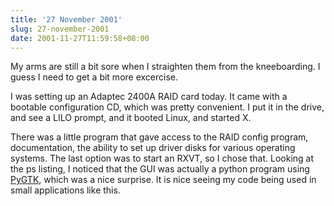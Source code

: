 ```yaml
---
title: '27 November 2001'
slug: 27-november-2001
date: 2001-11-27T11:59:58+08:00
---
```


My arms are still a bit sore when I straighten them from
the kneeboarding. I guess I need to get a bit more
excercise.

I was setting up an Adaptec 2400A RAID card today. It
came with a bootable configuration CD, which was pretty
convenient. I put it in the drive, and see a LILO prompt,
and it booted Linux, and started X.

There was a little program that gave access to the RAID
config program, documentation, the ability to set up driver
disks for various operating systems. The last option was to
start an RXVT, so I chose that. Looking at the ps listing,
I noticed that the GUI was actually a python program using
[PyGTK](http://www.advogato.org/proj/PyGTK/), which was a nice surprise.
It is nice
seeing my code being used in small applications like this.
